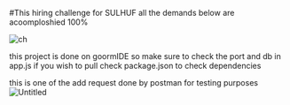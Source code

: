 #This hiring challenge for SULHUF
all the demands below are acoomploshied 100%

![ch](https://user-images.githubusercontent.com/28525061/158755647-33e95e08-04f9-46dc-b77d-2d0b1f02ce70.png)



this project is done on goormIDE so make sure to check the port and db in app.js if you wish to pull
check package.json to check dependencies


this is one of the add request done by postman for testing purposes
![Untitled](https://user-images.githubusercontent.com/28525061/158756383-3f960d89-c273-49a9-929d-08af0a852449.png)
